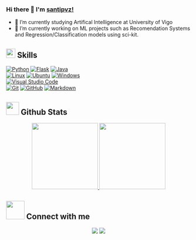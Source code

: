 ### Hi there 👋 I'm [santipvz!](https://github.com/santipvz)

- 🌱 I’m currently studying Artifical Intelligence at University of Vigo
- 🔭 I’m currently working on ML projects such as Recomendation Systems and Regression/Classification models using sci-kit.


## <img src="https://media2.giphy.com/media/QssGEmpkyEOhBCb7e1/giphy.gif?cid=ecf05e47a0n3gi1bfqntqmob8g9aid1oyj2wr3ds3mg700bl&rid=giphy.gif" width ="25"><b> Skills</b>

<p align="center">
  
[![Python](https://img.shields.io/badge/Python-3776AB?logo=python&logoColor=fff)](#)
[![Flask](https://img.shields.io/badge/Flask-000?logo=flask&logoColor=fff)](#)
[![Java](https://img.shields.io/badge/Java-%23ED8B00.svg?logo=openjdk&logoColor=white)](#)\
[![Linux](https://img.shields.io/badge/Linux-FCC624?logo=linux&logoColor=black)](#)
[![Ubuntu](https://img.shields.io/badge/Ubuntu-E95420?logo=ubuntu&logoColor=white)](#)
[![Windows](https://custom-icon-badges.demolab.com/badge/Windows-0078D6?logo=windows11&logoColor=white)](#)\
[![Visual Studio Code](https://custom-icon-badges.demolab.com/badge/Visual%20Studio%20Code-0078d7.svg?logo=vsc&logoColor=white)](#)\
[![Git](https://img.shields.io/badge/Git-F05032?logo=git&logoColor=fff)](#)
[![GitHub](https://img.shields.io/badge/GitHub-%23121011.svg?logo=github&logoColor=white)](#)
[![Markdown](https://img.shields.io/badge/Markdown-%23000000.svg?logo=markdown&logoColor=white)](#)


## <img src="https://media.giphy.com/media/iY8CRBdQXODJSCERIr/giphy.gif" width="35"><b> Github Stats </b>

<p align="center">
<a href="https://github.com/santipvz">
  <img height="180em" src="https://github-readme-stats-eight-theta.vercel.app/api?username=santipvz&show_icons=true&theme=algolia&include_all_commits=true&count_private=true"/>
  <img height="180em" src="https://github-readme-stats-eight-theta.vercel.app/api/top-langs/?username=santipvz&layout=compact&langs_count=8&theme=algolia"/>
</a>
</p>

## <img src='https://raw.githubusercontent.com/ShahriarShafin/ShahriarShafin/main/Assets/handshake.gif' width="50px"><b> Connect with me </b>

<p align="center">
<a href="https://www.linkedin.com/in/santiagopalomino"><img src="https://img.shields.io/badge/Santiago%20Palomino-%230077B5.svg?logo=linkedin&logoColor=white)"/></a>
<a href="mailto:santivzqzz@gmail.com"><img src="https://img.shields.io/badge/-santivzqzz@gmail.com-D14836?style=flat&logo=Gmail&logoColor=white"/></a>

</p>
